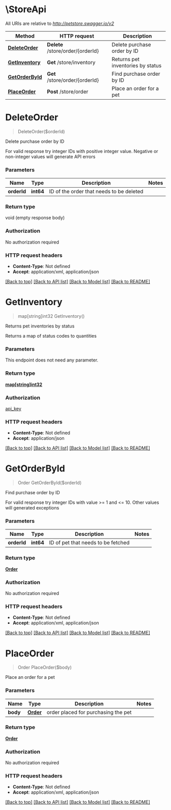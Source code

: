# \StoreApi

All URIs are relative to *http://petstore.swagger.io/v2*

Method | HTTP request | Description
------------- | ------------- | -------------
[**DeleteOrder**](StoreApi.md#DeleteOrder) | **Delete** /store/order/{orderId} | Delete purchase order by ID
[**GetInventory**](StoreApi.md#GetInventory) | **Get** /store/inventory | Returns pet inventories by status
[**GetOrderById**](StoreApi.md#GetOrderById) | **Get** /store/order/{orderId} | Find purchase order by ID
[**PlaceOrder**](StoreApi.md#PlaceOrder) | **Post** /store/order | Place an order for a pet


# **DeleteOrder**
> DeleteOrder($orderId)

Delete purchase order by ID

For valid response try integer IDs with positive integer value.         Negative or non-integer values will generate API errors


### Parameters

Name | Type | Description  | Notes
------------- | ------------- | ------------- | -------------
 **orderId** | **int64**| ID of the order that needs to be deleted | 

### Return type

void (empty response body)

### Authorization

No authorization required

### HTTP request headers

 - **Content-Type**: Not defined
 - **Accept**: application/xml, application/json

[[Back to top]](#) [[Back to API list]](../README.md#documentation-for-api-endpoints) [[Back to Model list]](../README.md#documentation-for-models) [[Back to README]](../README.md)

# **GetInventory**
> map[string]int32 GetInventory()

Returns pet inventories by status

Returns a map of status codes to quantities


### Parameters
This endpoint does not need any parameter.

### Return type

[**map[string]int32**](map.md)

### Authorization

[api_key](../README.md#api_key)

### HTTP request headers

 - **Content-Type**: Not defined
 - **Accept**: application/json

[[Back to top]](#) [[Back to API list]](../README.md#documentation-for-api-endpoints) [[Back to Model list]](../README.md#documentation-for-models) [[Back to README]](../README.md)

# **GetOrderById**
> Order GetOrderById($orderId)

Find purchase order by ID

For valid response try integer IDs with value >= 1 and <= 10.         Other values will generated exceptions


### Parameters

Name | Type | Description  | Notes
------------- | ------------- | ------------- | -------------
 **orderId** | **int64**| ID of pet that needs to be fetched | 

### Return type

[**Order**](Order.md)

### Authorization

No authorization required

### HTTP request headers

 - **Content-Type**: Not defined
 - **Accept**: application/xml, application/json

[[Back to top]](#) [[Back to API list]](../README.md#documentation-for-api-endpoints) [[Back to Model list]](../README.md#documentation-for-models) [[Back to README]](../README.md)

# **PlaceOrder**
> Order PlaceOrder($body)

Place an order for a pet




### Parameters

Name | Type | Description  | Notes
------------- | ------------- | ------------- | -------------
 **body** | [**Order**](Order.md)| order placed for purchasing the pet | 

### Return type

[**Order**](Order.md)

### Authorization

No authorization required

### HTTP request headers

 - **Content-Type**: Not defined
 - **Accept**: application/xml, application/json

[[Back to top]](#) [[Back to API list]](../README.md#documentation-for-api-endpoints) [[Back to Model list]](../README.md#documentation-for-models) [[Back to README]](../README.md)

